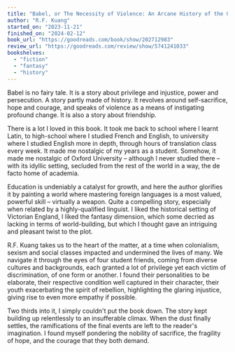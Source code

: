 ```yaml
---
title: "Babel, or The Necessity of Violence: An Arcane History of the Oxford Translators' Revolution"
author: "R.F. Kuang"
started_on: "2023-11-21"
finished_on: "2024-02-12"
book_url: "https://goodreads.com/book/show/202712983"
review_url: "https://goodreads.com/review/show/5741241033"
bookshelves:
  - "fiction"
  - "fantasy"
  - "history"
---
```


Babel is no fairy tale. It is a story about privilege and injustice, power and persecution. A story
partly made of history. It revolves around self-sacrifice, hope and courage, and speaks of violence
as a means of instigating profound change. It is also a story about friendship.

There is a lot I loved in this book. It took me back to school where I learnt Latin, to high-school
where I studied French and English, to university where I studied English more in depth, through
hours of translation class every week. It made me nostalgic of my years as a student. Somehow, it
made me nostalgic of Oxford University – although I never studied there – with its idyllic setting,
secluded from the rest of the world in a way, the de facto home of academia.

Education is undeniably a catalyst for growth, and here the author glorifies it by painting a world
where mastering foreign languages is a most valued, powerful skill – virtually a weapon. Quite a
compelling story, especially when related by a highly-qualified linguist. I liked the historical
setting of Victorian England, I liked the fantasy dimension, which some decried as lacking in terms
of world-building, but which I thought gave an intriguing and pleasant twist to the plot.

R.F. Kuang takes us to the heart of the matter, at a time when colonialism, sexism and social
classes impacted and undermined the lives of many. We navigate it through the eyes of four student
friends, coming from diverse cultures and backgrounds, each granted a lot of privilege yet each
victim of discrimination, of one form or another. I found their personalities to be elaborate, their
respective condition well captured in their character, their youth exacerbating the spirit of
rebellion, highlighting the glaring injustice, giving rise to even more empathy if possible. 

Two thirds into it, I simply couldn't put the book down. The story kept building up relentlessly to
an insufferable climax. When the dust finally settles, the ramifications of the final events are
left to the reader's imagination. I found myself pondering the nobility of sacrifice, the fragility
of hope, and the courage that they both demand.
